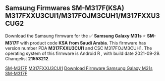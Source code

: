 <h2>Samsung Firmwares SM-M317F(KSA) M317FXXU3CUI1/M317FOJM3CUH1/M317FXXU3CUG2</h2>
Download the Samsung firmware for the ✅ <strong>Samsung Galaxy M31s </strong> ⭐ <strong>SM-M317F</strong> with product code <strong>KSA</strong> <strong> from Saudi Arabia</strong>. This firmware has version number PDA <strong>M317FXXU3CUI1</strong> and CSC M317FOJM3CUH1. The operating system of this firmware is Android R , with build date 2021-09-29. Changelist <strong>21553212</strong>.


[SM-M317F](https://samfirm.shop/samsung/model/SM-M317F)
[M317FXXU3CUI1](https://samfirm.shop/samsung/pda/M317FXXU3CUI1)
[Download Firmware Samsung Galaxy M31s SM-M317F](https://samfirm.shop/samsung/firmware/461571)
